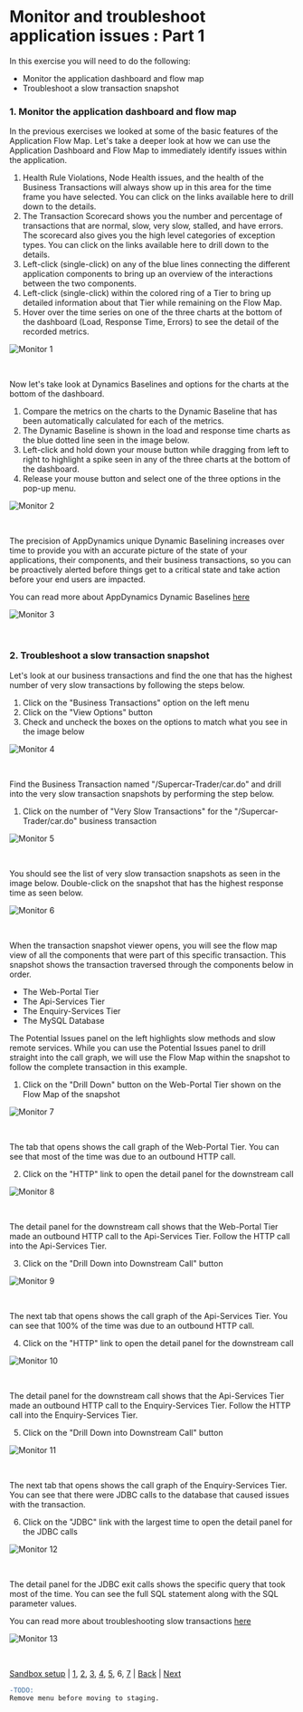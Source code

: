 # Monitor and troubleshoot application issues : Part 1

In this exercise you will need to do the following:
- Monitor the application dashboard and flow map
- Troubleshoot a slow transaction snapshot


### **1.** Monitor the application dashboard and flow map

In the previous exercises we looked at some of the basic features of the Application Flow Map.  Let's take a deeper look at how we can use the Application Dashboard and Flow Map to immediately identify issues within the application.

1. Health Rule Violations, Node Health issues, and the health of the Business Transactions will always show up in this area for the time frame you have selected.  You can click on the links available here to drill down to the details.
2. The Transaction Scorecard shows you the number and percentage of transactions that are normal, slow, very slow, stalled, and have errors.  The scorecard also gives you the high level categories of exception types.  You can click on the links available here to drill down to the details.
3. Left-click (single-click) on any of the blue lines connecting the different application components to bring up an overview of the interactions between the two components.  
4. Left-click (single-click) within the colored ring of a Tier to bring up detailed information about that Tier while remaining on the Flow Map.
5. Hover over the time series on one of the three charts at the bottom of the dashboard (Load, Response Time, Errors) to see the detail of the recorded metrics.

![Monitor 1](./assets/images/06-monitor-troubleshoot-01.png)

<br>

Now let's take look at Dynamics Baselines and options for the charts at the bottom of the dashboard.
<br>
1. Compare the metrics on the charts to the Dynamic Baseline that has been automatically calculated for each of the metrics.
2. The Dynamic Baseline is shown in the load and response time charts as the blue dotted line seen in the image below. 
3. Left-click and hold down your mouse button while dragging from left to right to highlight a spike seen in any of the three charts at the bottom of the dashboard.  
4. Release your mouse button and select one of the three options in the pop-up menu.
   
![Monitor 2](./assets/images/06-monitor-troubleshoot-02.png)

<br>

The precision of AppDynamics unique Dynamic Baselining increases over time to provide you with an accurate picture of the state of your applications, their components, and their business transactions, so you can be proactively alerted before things get to a critical state and take action before your end users are impacted.

You can read more about AppDynamics Dynamic Baselines [here](https://docs.appdynamics.com/display/latest/Dynamic+Baselines)

![Monitor 3](./assets/images/06-monitor-troubleshoot-03.png)

<br>

### **2.** Troubleshoot a slow transaction snapshot

Let's look at our business transactions and find the one that has the highest number of very slow transactions by following the steps below.

1. Click on the "Business Transactions" option on the left menu
2. Click on the "View Options" button
3. Check and uncheck the boxes on the options to match what you see in the image below

![Monitor 4](./assets/images/06-monitor-troubleshoot-04.png)

<br>

Find the Business Transaction named "/Supercar-Trader/car.do" and drill into the very slow transaction snapshots by performing the step below.

1. Click on the number of "Very Slow Transactions" for the "/Supercar-Trader/car.do" business transaction

![Monitor 5](./assets/images/06-monitor-troubleshoot-05.png)

<br>

You should see the list of very slow transaction snapshots as seen in the image below.  Double-click on the snapshot that has the highest response time as seen below.

![Monitor 6](./assets/images/06-monitor-troubleshoot-06.png)

<br>

When the transaction snapshot viewer opens, you will see the flow map view of all the components that were part of this specific transaction.  This snapshot shows the transaction traversed through the components below in order.

- The Web-Portal Tier
- The Api-Services Tier
- The Enquiry-Services Tier
- The MySQL Database

The Potential Issues panel on the left highlights slow methods and slow remote services. While you can use the Potential Issues panel to drill straight into the call graph, we will use the Flow Map within the snapshot to follow the complete transaction in this example.

1. Click on the "Drill Down" button on the Web-Portal Tier shown on the Flow Map of the snapshot

![Monitor 7](./assets/images/06-monitor-troubleshoot-07.png)

<br>

The tab that opens shows the call graph of the Web-Portal Tier.  You can see that most of the time was due to an outbound HTTP call.

2. Click on the "HTTP" link to open the detail panel for the downstream call

![Monitor 8](./assets/images/06-monitor-troubleshoot-08.png)

<br>

The detail panel for the downstream call shows that the Web-Portal Tier made an outbound HTTP call to the Api-Services Tier.  Follow the HTTP call into the Api-Services Tier.

3. Click on the "Drill Down into Downstream Call" button


![Monitor 9](./assets/images/06-monitor-troubleshoot-09.png)

<br>

The next tab that opens shows the call graph of the Api-Services Tier.  You can see that 100% of the time was due to an outbound HTTP call.

4. Click on the "HTTP" link to open the detail panel for the downstream call
   
![Monitor 10](./assets/images/06-monitor-troubleshoot-10.png)

<br>

The detail panel for the downstream call shows that the Api-Services Tier made an outbound HTTP call to the Enquiry-Services Tier.  Follow the HTTP call into the Enquiry-Services Tier.

5. Click on the "Drill Down into Downstream Call" button

![Monitor 11](./assets/images/06-monitor-troubleshoot-11.png)

<br>

The next tab that opens shows the call graph of the Enquiry-Services Tier.  You can see that there were JDBC calls to the database that caused issues with the transaction.

6. Click on the "JDBC" link with the largest time to open the detail panel for the JDBC calls
   
![Monitor 12](./assets/images/06-monitor-troubleshoot-12.png)

<br>

The detail panel for the JDBC exit calls shows the specific query that took most of the time.  You can see the full SQL statement along with the SQL parameter values.

You can read more about troubleshooting slow transactions [here](https://docs.appdynamics.com/display/latest/Slow+Response+Times)

![Monitor 13](./assets/images/06-monitor-troubleshoot-13.png)


<br>


[Sandbox setup](../appd-sandbox-setup-101/1.md) | [1](1.md), [2](2.md), [3](3.md), [4](4.md), [5](5.md), 6, [7](7.md) | [Back](5.md) | [Next](7.md)    

```diff
-TODO:  
Remove menu before moving to staging.
```
